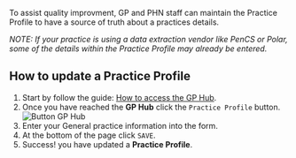 
To assist quality improvment, GP and PHN staff can maintain the Practice Profile to have a source of truth about a practices details.

*NOTE: If your practice is using a data extraction vendor like PenCS or Polar, some of the details within the Practice Profile may already be entered.*

## How to update a **Practice Profile**

1. Start by follow the guide: <a href="../../practices/introduction/#how-to-access-the-gp-hub" target="_blank">How to access the GP Hub</a>.
2. Once you have reached the **GP Hub** click the `Practice Profile` button.
    ![Button GP Hub](../../images/btn-practice-profile.png)
3. Enter your General practice information into the form.
4. At the bottom of the page click `SAVE`.
5. Success! you have updated a **Practice Profile**.